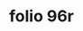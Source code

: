 ---
layout: edition
title: folio 96r
manuscript: Turin, Biblioteca Nazionale, MS N.III.19
sigla: T
iip: t096r.tif
milestone: 191
---